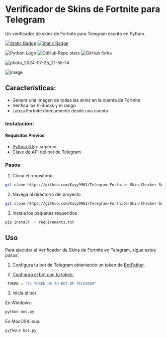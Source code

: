 # Verificador de Skins de Fortnite para Telegram

Un verificador de skins de Fortnite para Telegram escrito en Python.

[![Static Badge](https://img.shields.io/badge/English%F0%9F%87%BA%F0%9F%87%B8-grey?style=flat-square)](/README.md)
[![Static Badge](https://img.shields.io/badge/Spanish%F0%9F%87%AA%F0%9F%87%B8-grey?style=flat-square)](/README_ES.md)

![Python Logo](https://img.shields.io/badge/Language-Python-blue?logo=python&logoColor=white&style=flat)
![GitHub Repo stars](https://img.shields.io/github/stars/Kayy9961/Telegram-Fortnite-Skin-Checker-Source-Code?style=flat)
![GitHub forks](https://img.shields.io/github/forks/Kayy9961/Telegram-Fortnite-Skin-Checker-Source-Code?style=flat)

![photo_2024-07-25_21-55-14](https://github.com/user-attachments/assets/72980910-750e-4bd0-acc2-7b71de0523e5)

![image](https://github.com/user-attachments/assets/1ef4238d-d237-40e9-9c5d-0ca8b11b5beb)

## Características:

- Genera una imagen de todas las skins en la cuenta de Fortnite
- Verifica los V-Bucks y el rango
- Lanza Fortnite directamente desde una cuenta

### Instalación:

#### Requisitos Previos

- [Python 3.8](https://www.python.org/downloads/) o superior
- Clave de API del bot de Telegram

### Pasos

1. Clona el repositorio

```bash
git clone https://github.com/Kayy9961/Telegram-Fortnite-Skin-Checker-Source-Code.git
```

2. Navega al directorio del proyecto

```bash
git clone https://github.com/Kayy9961/Telegram-Fortnite-Skin-Checker-Source-Code.git
```

3. Instala los paquetes requeridos

```bash
pip install -r requirements.txt
```

## Uso

Para ejecutar el Verificador de Skins de Fortnite en Telegram, sigue estos pasos:

1. Configura tu bot de Telegram obteniendo un token de [BotFather](https://t.me/botfather).

2. [Configura el bot con tu token:](https://github.com/Kayy9961/Telegram-Fortnite-Skin-Checker-Source-Code/blob/b35f26bea48358a630a76cad6864de60cb7ceb3b/bot.py#L1257)

```python
 TOKEN = "EL TOKEN DE TU BOT DE TELEGRAM"
```

3. Inicia el bot

En Windows:

```bash
python bot.py
```

En MacOS/Linux:

```bash
python3 bot.py
```
